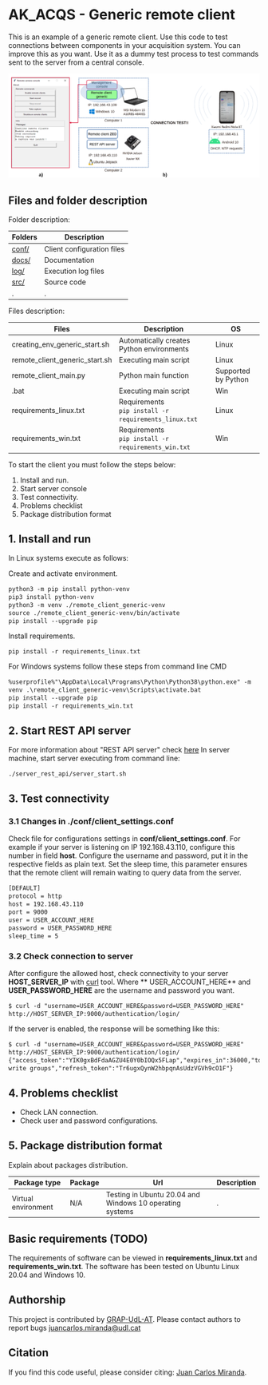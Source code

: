# AK_ACQS - Generic remote client

This is an example of a generic remote client. Use this code to test connections between components in your acquisition
system. You can improve this as you want. Use it as a dummy test process to test commands sent to the server from a
central console.

![REMOTE_CLIENT_GENERIC](https://github.com/GRAP-UdL-AT/ak_acquisition_system/blob/main/remote_client_generic/docs/img/remote_client_generic_presentation.png?raw=true)

## Files and folder description

Folder description:

| Folders                    | Description            |
|---------------------------|-------------------------|
| [conf/](https://github.com/GRAP-UdL-AT/ak_acquisition_system/tree/main/remote_client_generic/conf/) | Client configuration files |
| [docs/](https://github.com/GRAP-UdL-AT/ak_acquisition_system/tree/main/remote_client_generic/docs/) | Documentation |
| [log/](https://github.com/GRAP-UdL-AT/ak_acquisition_system/tree/main/remote_client_generic/log/) | Execution log files |
| [src/](https://github.com/GRAP-UdL-AT/ak_acquisition_system/tree/main/remote_client_generic/src/) | Source code |
| . | . |

Files description:

| Files                    | Description              | OS |
|---------------------------|-------------------------|---|
| creating_env_generic_start.sh | Automatically creates Python environments     | Linux |
| remote_client_generic_start.sh | Executing main script | Linux |
| remote_client_main.py | Python main function | Supported by Python |
| .bat | Executing main script | Win |
| requirements_linux.txt | Requirements <br>```pip install -r requirements_linux.txt``` | Linux |
| requirements_win.txt | Requirements <br>```pip install -r requirements_win.txt``` | Win |

To start the client you must follow the steps below:

1. Install and run.
2. Start server console
3. Test connectivity.
4. Problems checklist
5. Package distribution format

## 1. Install and run

In Linux systems execute as follows:

Create and activate environment.

```
python3 -m pip install python-venv
pip3 install python-venv
python3 -m venv ./remote_client_generic-venv
source ./remote_client_generic-venv/bin/activate
pip install --upgrade pip
```

Install requirements.

```
pip install -r requirements_linux.txt
```

For Windows systems follow these steps from command line CMD

```
%userprofile%"\AppData\Local\Programs\Python\Python38\python.exe" -m venv .\remote_client_generic-venv\Scripts\activate.bat
pip install --upgrade pip
pip install -r requirements_win.txt
```

## 2. Start REST API server

For more information about "REST API server"
check [here](https://github.com/GRAP-UdL-AT/ak_acquisition_system/tree/main/server_rest_api/)
In server machine, start server executing from command line:

```
./server_rest_api/server_start.sh
```

## 3. Test connectivity

### 3.1 Changes in ./conf/client_settings.conf

Check file for configurations settings in **conf/client_settings.conf**. For example if your server is listening on IP
192.168.43.110, configure this number in field **host**. Configure the username and password, put it in the respective
fields as plain text. Set the sleep time, this parameter ensures that the remote client will remain waiting to query
data from the server.

```
[DEFAULT]
protocol = http
host = 192.168.43.110
port = 9000
user = USER_ACCOUNT_HERE
password = USER_PASSWORD_HERE
sleep_time = 5
```

### 3.2 Check connection to server

After configure the allowed host, check connectivity to your server **HOST_SERVER_IP** with [curl](https://curl.se/)
tool. Where **
USER_ACCOUNT_HERE** and **USER_PASSWORD_HERE** are the username and password you want.

```
$ curl -d "username=USER_ACCOUNT_HERE&password=USER_PASSWORD_HERE" http://HOST_SERVER_IP:9000/authentication/login/
```

If the server is enabled, the response will be something like this:

```
$ curl -d "username=USER_ACCOUNT_HERE&password=USER_PASSWORD_HERE" http://HOST_SERVER_IP:9000/authentication/login/
{"access_token":"YIK0gxBdFdaAGZU4E0Y0bIOQx5FLap","expires_in":36000,"token_type":"Bearer","scope":"read write groups","refresh_token":"Tr6ugxQynW2hbpqnAsUdzVGVh9cO1F"}
```

## 4. Problems checklist

* Check LAN connection.
* Check user and password configurations.

## 5. Package distribution format

Explain about packages distribution.

| Package type | Package |  Url |  Description | 
|--------------|---------|------|------|
| Virtual environment          | N/A    | Testing in Ubuntu 20.04 and Windows 10 operating systems | . |

## Basic requirements (TODO)

The requirements of software can be viewed in **requirements_linux.txt** and **requirements_win.txt**. The software has
been tested on Ubuntu Linux 20.04 and Windows 10.

## Authorship

This project is contributed by [GRAP-UdL-AT](http://www.grap.udl.cat/en/index.html). Please contact authors to report
bugs juancarlos.miranda@udl.cat

## Citation

If you find this code useful, please consider citing:
[Juan Carlos Miranda](https://github.com/juancarlosmiranda).

